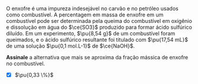 O enxofre é uma impureza indesejável no carvão e no petróleo usados como combustível. A percentagem em massa de enxofre em um combustível pode ser determinada pela queima do combustível em oxigênio e dissolução em água do $\ce{SO3}$ produzido para formar ácido sulfúrico diluído. Em um experimento, $\pu{8,54 g}$ de um combustível foram queimados, e o ácido sulfúrico resultante foi titulado com $\pu{17,54 mL}$ de uma solução $\pu{0,1 mol.L-1}$ de $\ce{NaOH}$. 

**Assinale** a alternativa que mais se aproxima da fração mássica de enxofre no combustível.

- [x] $\pu{0,33 \%}$
